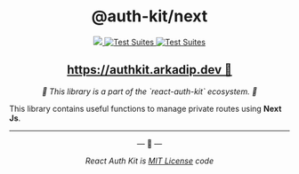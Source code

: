 <h1 align="center">
@auth-kit/next
</h1>

<p align="center">
<a href="https://codecov.io/gh/react-auth-kit/react-auth-kit">
  <img src="https://codecov.io/gh/react-auth-kit/react-auth-kit/branch/master/graph/badge.svg?token=H188T7PXLL"/>
</a>
<a href="https://www.npmjs.com/package/@auth-kit/next">
    <img src="https://img.shields.io/npm/v/@auth-kit/next.svg?logo=npm" alt="Test Suites">
</a>
<a href="https://bundlephobia.com/result?p=react-auth-kit">
    <img src="https://img.shields.io/bundlephobia/minzip/%40auth-kit/next?style=flat-square" alt="Test Suites">
</a>
</p>

<h2 align="center">
<a href="https://authkit.arkadip.dev">
    https://authkit.arkadip.dev 🚀
</a>
</h2>


<p align="center">
  <em>🔑 This library is a part of the `react-auth-kit` ecosystem.  🔑</em>

  This library contains useful functions to manage private routes using **Next Js**.
</p>

---

<p align="center">&mdash; 🔑  &mdash;</p>
<p align="center"><i>React Auth Kit is <a href="https://github.com/react-auth-kit/react-auth-kit/blob/master/LICENSE">MIT License</a> code</i></p>
